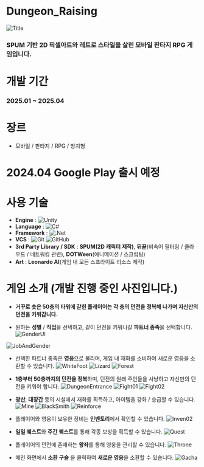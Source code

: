 # Dungeon_Raising
![Title](./Image/DungeonRaising.PNGising.PNG)
### SPUM 기반 2D 픽셀아트와 레트로 스타일을 살린 모바일 판타지 RPG 게임입니다.

# 개발 기간
### 2025.01 ~ 2025.04

# 장르
- 모바일 / 판타지 / RPG / 방치형

# 2024.04 **Google Play** 출시 예정

# 사용 기술
- **Engine** : ![Unity](https://img.shields.io/badge/unity-%23000000.svg?style=for-the-badge&logo=unity&logoColor=white)
- **Language** : ![C#](https://img.shields.io/badge/c%23-%23239120.svg?style=for-the-badge&logo=csharp&logoColor=white)
- **Framework** : ![.Net](https://img.shields.io/badge/.NET-5C2D91?style=for-the-badge&logo=.net&logoColor=white)
- **VCS** : ![Git](https://img.shields.io/badge/git-%23F05033.svg?style=for-the-badge&logo=git&logoColor=white) ![GitHub](https://img.shields.io/badge/github-%23121011.svg?style=for-the-badge&logo=github&logoColor=white)
- **3rd Party Library / SDK** : **SPUM(2D 캐릭터 제작)**, **뒤끝**(비속어 필터링 / 클라우드 / 네트워킹 관련), **DOTWeen**(애니메이션 / 스크립팅)
- **Art** : **Leonardo AI**(게임 내 모든 스프라이트 리소스 제작)

# 게임 소개 (개발 진행 중인 사진입니다.)
- **거꾸로 솟은 50층의 타워에 갇힌 플레이어는 각 층의 던전을 정복해 나가며 자신만의 던전을 키워갑니다.**

- 원하는 **성별** / **직업**을 선택하고, 같이 던전을 키워나갈 **파트너 종족**을 선택합니다.
![GenderUI](./Image/GenderUI.PNG)

![JobAndGender](./Image/JobAndGender.png)

- 선택한 파트너 종족은 **영웅**으로 불리며, 게임 내 재화를 소비하여 새로운 영웅을 소환할 수 있습니다.
![WhiteFoot](./Image/WhiteFoot.PNG)
![Lizard](./Image/Lizard.PNG)
![Forest](./Image/Forest.PNG)

- **1층부터 50층까지의 던전을 정복**하며, 던전의 원래 주인들을 사냥하고 자신만의 던전을 키워야 합니다.
![DungeonEntrance](./Image/DungeonEntrance.PNG)
![Fight01](./Image/Fight01.PNG)
![Fight02](./Image/Fight02.PNG)

- **광산**, **대장간** 등의 시설에서 재화를 획득하고, 아이템을 강화 / 승급할 수 있습니다.
![Mine](./Image/Mine.PNG)
![BlackSmith](./Image/BlackSmith.PNG)
![Reinforce](./Image/Reinforce.PNG)

- 플레이어와 영웅이 보유한 장비는 **인벤토리**에서 확인할 수 있습니다.
![Inven02](./Image/Inven02.PNG)

- **일일 퀘스트**와 **주간 퀘스트**를 통해 각종 보상을 획득할 수 있습니다.
![Quest](./Image/Quest.PNG)

- 플레이어의 던전에 존재하는 **왕좌**를 통해 영웅을 관리할 수 있습니다.
![Throne](./Image/Throne.PNG)

- 메인 화면에서 **소환 구슬** 을 클릭하여 **새로운 영웅**을 소환할 수 있습니다.
![Gacha](./Image/Gacha.PNG)

